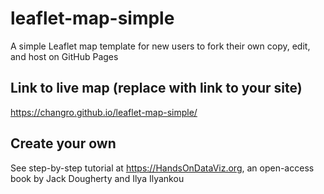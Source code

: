 # leaflet-map-simple
A simple Leaflet map template for new users to fork their own copy, edit, and host on GitHub Pages

## Link to live map (replace with link to your site)
https://changro.github.io/leaflet-map-simple/
## Create your own
See step-by-step tutorial at https://HandsOnDataViz.org, an open-access book by Jack Dougherty and Ilya Ilyankou
